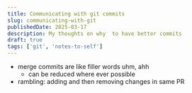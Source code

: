 ```yaml
---
title: Communicating with git commits
slug: communicating-with-git
publishedDate: 2025-03-17
description: My thoughts on why  to have better commits
draft: true
tags: ['git', 'notes-to-self']
---
```



- merge commits are like filler words uhm, ahh
  - can be reduced where ever possible
- rambling: adding and then removing changes in same PR
